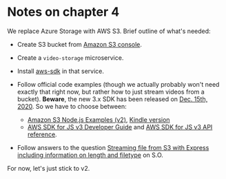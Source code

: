 # Notes on chapter 4

We replace Azure Storage with AWS S3. Brief outline of what's needed:

* Create S3 bucket from [Amazon S3 console](https://s3.console.aws.amazon.com/s3/home).
* Create a `video-storage` microservice.
* Install [aws-sdk](https://www.npmjs.com/package/aws-sdk) in that service.
* Follow official code examples (though we actually probably won't need exactly that right now, but rather how to just stream videos from a bucket). **Beware**, the new 3.x SDK has been released on [Dec. 15th, 2020](https://github.com/aws/aws-sdk-js-v3/compare/v1.0.0-rc.10...v3.0.0). So we have to choose between:

    * [Amazon S3 Node.js Examples (v2)](https://docs.aws.amazon.com/sdk-for-javascript/v2/developer-guide/s3-node-examples.html), [Kindle version](https://www.amazon.com/dp/B07WRGJ3JH)
    * [AWS SDK for JS v3 Developer Guide](https://docs.aws.amazon.com/sdk-for-javascript/v3/developer-guide/welcome.html#welcome_node) and [AWS SDK for JS v3 API reference](https://docs.aws.amazon.com/AWSJavaScriptSDK/v3/latest/index.html).
* Follow answers to the question [Streaming file from S3 with Express including information on length and filetype](https://stackoverflow.com/questions/35782434/streaming-file-from-s3-with-express-including-information-on-length-and-filetype) on S.O.

For now, let's just stick to v2.